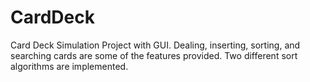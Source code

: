 # CardDeck
Card Deck Simulation Project with GUI.
Dealing, inserting, sorting, and searching cards are some of the features provided. Two different sort algorithms are implemented.
